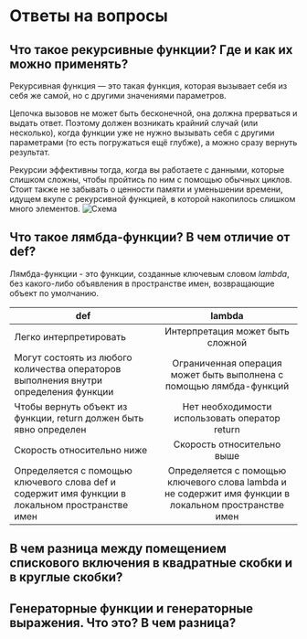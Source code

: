 # Ответы на вопросы
 ## Что такое рекурсивные функции? Где и как их можно применять?
Рекурсивная функция — это такая функция, которая вызывает себя из себя же самой, но с другими значениями параметров.

Цепочка вызовов не может быть бесконечной, она должна прерваться и выдать ответ. Поэтому должен возникать крайний случай (или несколько), когда функции уже не нужно вызывать себя с другими параметрами (то есть погружаться ещё глубже), а можно сразу вернуть результат.

Рекурсии эффективны тогда, когда вы работаете с данными, которые слишком сложны, чтобы пройтись по ним с помощью обычных циклов. Стоит также не забывать о ценности памяти и уменьшении времени, идущем вкупе с рекурсивной функцией, в которой накопилось слишком много элементов.
 ![Схема](https://habrastorage.org/r/w1560/web/005/234/e2f/005234e2f6db447697723137b3637171.png)
## Что такое лямбда-функции? В чем отличие от def?
Лямбда-функции - это функции, созданные ключевым словом *lambda*, без какого-либо объявления в пространстве имен, возвращающие объект по умолчанию.

| def | lambda |
|----------------|:---------:|
| Легко интерпретировать | Интерпретация может быть сложной |
| Могут состоять из любого количества операторов выполнения внутри определения функции | Ограниченная операция может быть выполнена с помощью лямбда-функций |
| Чтобы вернуть объект из функции, return должен быть явно определен | Нет необходимости использовать оператор return | 
| Скорость относительно ниже | Скорость относительно выше |
| Определяется с помощью ключевого слова def и содержит имя функции в локальном пространстве имен | Определяется с помощью ключевого слова lambda и не содержит имя функции в локальном пространстве имен | 
## В чем разница между помещением спискового включения в квадрат­ные скобки и в круглые скобки?

## Генераторные функции и генераторные выражения. Что это? В чем разница?
